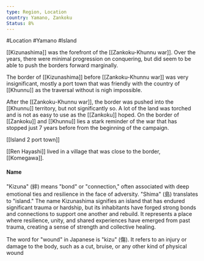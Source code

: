 ```yaml
---
type: Region, Location
country: Yamano, Zankoku
Status: 8%
---
```


#Location #Yamano #Island

[[Kizunashima]] was the forefront of the [[Zankoku-Khunnu war]]. Over the years, there were minimal progression on conquering, but did seem to be able to push the borders forward marginally. 

The border of [[Kizunashima]] before [[Zankoku-Khunnu war]] was very insignificant, mostly a port town that was friendly with the country of [[Khunnu]] as the traversal without is nigh impossible. 

After the [[Zankoku-Khunnu war]], the border was pushed into the [[Khunnu]] territory, but not significantly so. A lot of the land was torched and is not as easy to use as the [[Zankoku]] hoped. On the border of [[Zankoku]] and [[Khunnu]] lies a stark reminder of the war that has stopped just 7 years before from the beginning of the campaign. 


[[Island 2 port town]]

[[Ren Hayashi]] lived in a village that was close to the border,  [[Komegawa]]. 



#### Name
"Kizuna" (絆) means "bond" or "connection," often associated with deep emotional ties and resilience in the face of adversity. "Shima" (島) translates to "island." The name Kizunashima signifies an island that has endured significant trauma or hardship, but its inhabitants have forged strong bonds and connections to support one another and rebuild. It represents a place where resilience, unity, and shared experiences have emerged from past trauma, creating a sense of strength and collective healing.

The word for "wound" in Japanese is "kizu" (傷). It refers to an injury or damage to the body, such as a cut, bruise, or any other kind of physical wound